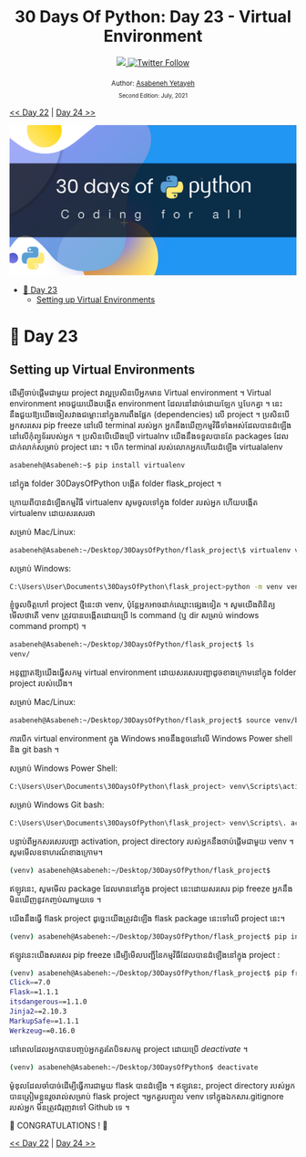 <div align="center">
  <h1> 30 Days Of Python: Day 23 - Virtual Environment </h1>
  <a class="header-badge" target="_blank" href="https://www.linkedin.com/in/asabeneh/">
  <img src="https://img.shields.io/badge/style--5eba00.svg?label=LinkedIn&logo=linkedin&style=social">
  </a>
  <a class="header-badge" target="_blank" href="https://twitter.com/Asabeneh">
  <img alt="Twitter Follow" src="https://img.shields.io/twitter/follow/asabeneh?style=social">
  </a>

<sub>Author:
<a href="https://www.linkedin.com/in/asabeneh/" target="_blank">Asabeneh Yetayeh</a><br>
<small> Second Edition: July, 2021</small>
</sub>
</div>

[<< Day 22](../22_Day_Web_scraping/22_web_scraping.md) | [Day 24 >>](../24_Day_Statistics/24_statistics.md)

![30DaysOfPython](../images/30DaysOfPython_banner3@2x.png)

- [📘 Day 23](#-day-23)
  - [Setting up Virtual Environments](#setting-up-virtual-environments)

# 📘 Day 23

## Setting up Virtual Environments

ដើម្បីចាប់ផ្តើមជាមួយ project វាល្អប្រសិនបើអ្នកមាន Virtual environment ។ Virtual environment អាចជួយយើងបង្កើត environment ដែលនៅដាច់ដោយឡែក ឬបែកគ្នា ។
នេះនឹងជួយឱ្យយើងចៀសវាងជម្លោះនៅក្នុងការពឹងផ្អែក (dependencies) លើ project ។ ប្រសិនបើអ្នកសរសេរ pip freeze នៅលើ terminal របស់អ្នក អ្នកនឹងឃើញកម្មវិធីទាំងអស់ដែលបានដំឡើងនៅលើកុំព្យូទ័ររបស់អ្នក ។
ប្រសិនបើយើងប្រើ virtualnv យើងនឹងទទួលបានតែ packages ដែលជាក់លាក់សម្រាប់ project នោះ ។ បើក terminal របស់លោកអ្នកហើយដំឡើង virtualalenv

```sh
asabeneh@Asabeneh:~$ pip install virtualenv
```

នៅក្នុង folder 30DaysOfPython បង្កើត folder flask_project ។

ក្រោយពីបានដំឡើងកម្មវិធី virtualenv សូមចូលទៅក្នុង folder របស់អ្នក ហើយបង្កើត virtualenv ដោយសរសេរថា

សម្រាប់ Mac/Linux:
```sh
asabeneh@Asabeneh:~/Desktop/30DaysOfPython/flask_project\$ virtualenv venv

```

សម្រាប់ Windows:
```sh
C:\Users\User\Documents\30DaysOfPython\flask_project>python -m venv venv
```

ខ្ញុំចូលចិត្តហៅ project ថ្មីនេះថា venv, ប៉ុន្តែអ្នកអាចដាក់ឈ្មោះផ្សេងទៀត ។ សូមយើងពិនិត្យមើលថាតើ venv ត្រូវបានបង្កើតដោយប្រើ ls command (ឬ dir សម្រាប់ windows command prompt) ។

```sh
asabeneh@Asabeneh:~/Desktop/30DaysOfPython/flask_project$ ls
venv/
```

អនុញ្ញាតឱ្យយើងធ្វើសកម្ម virtual environment ដោយសរសេរបញ្ជាដូចខាងក្រោមនៅក្នុង folder project របស់យើង។

សម្រាប់ Mac/Linux:
```sh
asabeneh@Asabeneh:~/Desktop/30DaysOfPython/flask_project$ source venv/bin/activate
```
ការបើក virtual environment ក្នុង Windows អាចនឹងខូចនៅលើ Windows Power shell និង git bash ។

សម្រាប់ Windows Power Shell:
```sh
C:\Users\User\Documents\30DaysOfPython\flask_project> venv\Scripts\activate
```

សម្រាប់ Windows Git bash:
```sh
C:\Users\User\Documents\30DaysOfPython\flask_project> venv\Scripts\. activate
```

បន្ទាប់ពីអ្នកសរសេរបញ្ជា activation, project directory របស់អ្នកនឹងចាប់ផ្តើមជាមួយ venv ។ សូមមើលឧទាហរណ៍ខាងក្រោម។

```sh
(venv) asabeneh@Asabeneh:~/Desktop/30DaysOfPython/flask_project$
```

ឥឡូវនេះ, សូមមើល package ដែលមាននៅក្នុង project នេះដោយសរសេរ pip freeze អ្នកនឹងមិនឃើញនូវកញ្ចប់ណាមួយទេ ។

យើងនឹងធ្វើ flask project ដូច្នេះយើងត្រូវដំឡើង flask package នេះទៅលើ project នេះ។

```sh
(venv) asabeneh@Asabeneh:~/Desktop/30DaysOfPython/flask_project$ pip install Flask
```

ឥឡូវនេះយើងសរសេរ pip freeze ដើម្បីមើលបញ្ជីនៃកម្មវិធីដែលបានដំឡើងនៅក្នុង project :

```sh
(venv) asabeneh@Asabeneh:~/Desktop/30DaysOfPython/flask_project$ pip freeze
Click==7.0
Flask==1.1.1
itsdangerous==1.1.0
Jinja2==2.10.3
MarkupSafe==1.1.1
Werkzeug==0.16.0
```

នៅពេលដែលអ្នកបានបញ្ចប់អ្នកគួរតែបិទសកម្ម project ដោយប្រើ _deactivate_ ។

```sh
(venv) asabeneh@Asabeneh:~/Desktop/30DaysOfPython$ deactivate
```

ម៉ូឌុលដែលចាំបាច់ដើម្បីធ្វើការជាមួយ flask បានដំឡើង ។ ឥឡូវនេះ, project directory របស់អ្នក បានត្រៀមខ្លួនរួចរាល់សម្រាប់ flask project ។អ្នកគួរបញ្ចូល venv ទៅក្នុងឯកសារ.gitignore របស់អ្នក មិនត្រូវជំរុញវាទៅ Github ទេ ។

🎉 CONGRATULATIONS ! 🎉

[<< Day 22](../22_Day_Web_scraping/22_web_scraping.md) | [Day 24 >>](../24_Day_Statistics/24_statistics.md)

